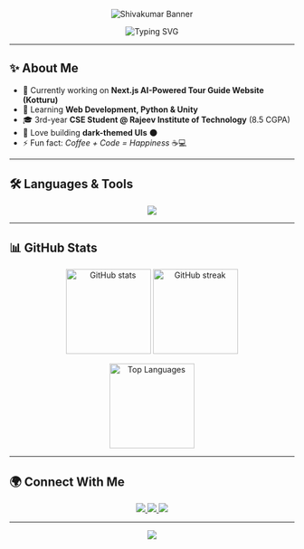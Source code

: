 <!-- Custom Banner -->
<p align="center">
  <img src="https://raw.githubusercontent.com/Shiva-0822/Shiva-0822/main/assets/banner.png" alt="Shivakumar Banner" />
</p>


<!-- Typing Effect -->
<p align="center">
  <img src="https://readme-typing-svg.herokuapp.com?font=Fira+Code&size=25&pause=1000&color=00C2FF&center=true&vCenter=true&width=600&lines=Hey%2C+I'm+Shivakumar+👋;Aspiring+Developer+🚀;Dark+Theme+Lover+🌑;BCA+Student+%40+RIT+📚" alt="Typing SVG" />
</p>

---

## ✨ About Me  
- 🔭 Currently working on **Next.js AI-Powered Tour Guide Website (Kotturu)**  
- 🌱 Learning **Web Development, Python & Unity**  
- 🎓 3rd-year **CSE Student @ Rajeev Institute of Technology** (8.5 CGPA)  
- 🎨 Love building **dark-themed UIs** 🌑  
- ⚡ Fun fact: *Coffee + Code = Happiness* ☕💻  

---

## 🛠️ Languages & Tools  

<p align="center">
  <img src="https://skillicons.dev/icons?i=html,css,javascript,react,nextjs,tailwind,python,java,c,git,github,unity,vscode" />
</p>

---

## 📊 GitHub Stats  

<p align="center">
  <img src="https://github-readme-stats.vercel.app/api?username=Shiva-0822&show_icons=true&theme=tokyonight&hide_border=true" alt="GitHub stats" height="150"/>
  <img src="https://github-readme-streak-stats.herokuapp.com/?user=Shiva-0822&theme=tokyonight&hide_border=true" alt="GitHub streak" height="150"/>
</p>

<p align="center">
  <img src="https://github-readme-stats.vercel.app/api/top-langs/?username=Shiva-0822&layout=compact&theme=tokyonight&hide_border=true" alt="Top Languages" height="150"/>
</p>

---

## 🌍 Connect With Me  

<p align="center">
  <a href="https://yourportfolio.com">
    <img src="https://img.shields.io/badge/Portfolio-000000?style=for-the-badge&logo=vercel&logoColor=white" />
  </a>
  <a href="https://linkedin.com/in/yourusername">
    <img src="https://img.shields.io/badge/LinkedIn-0077B5?style=for-the-badge&logo=linkedin&logoColor=white" />
  </a>
  <a href="mailto:your.email@example.com">
    <img src="https://img.shields.io/badge/Email-EA4335?style=for-the-badge&logo=gmail&logoColor=white" />
  </a>
</p>

---

<!-- Footer Banner -->
<p align="center">
  <img src="https://capsule-render.vercel.app/api?type=waving&color=0:00C2FF,100:2D2D2D&height=150&section=footer&animation=fadeIn" />
</p>
